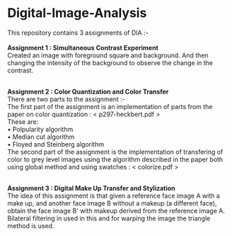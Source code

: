 # Digital-Image-Analysis
This repository contains 3 assignments of DIA :- <br /><br />
**Assignment 1 : Simultaneous Contrast Experiment**<br />
Created an image with foreground square and background. And then changing the intensity of the background to observe the change in the contrast.<br /><br />

**Assignment 2 : Color Quantization and Color Transfer**<br />
There are two parts to the assignment :-<br />
The first part of the assignment is an implementation of parts from the paper on color quantization : < p297-heckbert.pdf ><br />
These are:<br />
• Polpularity algorithm<br />
• Median cut algorithm<br />
• Floyed and Steinberg algorithm<br />
The second part of the assignment is the implementation of transfering of color to grey level images using the algorithm described in the paper both using global method and using swatches :  < colorize.pdf ><br /><br />

**Assignment 3 : Digital Make Up Transfer and Stylization**<br />
The idea of this assignment is that given a reference face image A with a make up, and another face image B without a makeup (a different face), obtain the face image B' with makeup derived from the reference image A.<br />
Bilateral filtering in used in this and for warping the image the triangle method is used.<br />
